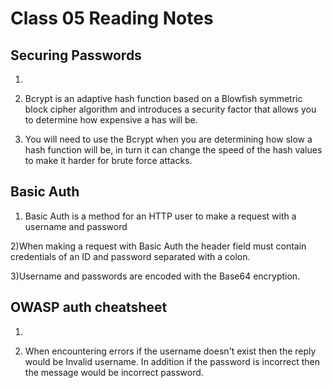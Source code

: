 # Class 05 Reading Notes

## Securing Passwords

1)

2) Bcrypt is an adaptive hash function based on a Blowfish symmetric block cipher algorithm and introduces a security factor that allows you to determine how expensive a has will be.

3) You will need to use the Bcrypt when you are determining how slow a hash function will be, in turn it can change the speed of the hash values to make it harder for brute force attacks.

## Basic Auth

1) Basic Auth is a method for an HTTP user to make a request with a username and password

2)When making a request with Basic Auth the header field must contain credentials of an ID and password separated with a colon.

3)Username and passwords are encoded with the Base64 encryption.

## OWASP auth cheatsheet

1)

2) When encountering errors if the username doesn't exist then the reply would be Invalid username. In addition if the password is incorrect then the message would be incorrect password.
